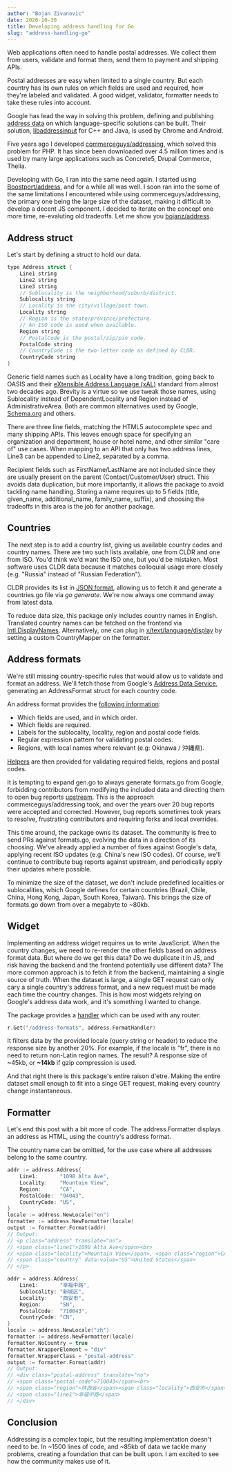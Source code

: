 ```yaml
---
author: "Bojan Zivanovic"
date: 2020-10-30
title: Developing address handling for Go
slug: "address-handling-go"
---
```


Web applications often need to handle postal addresses. We collect them from
users, validate and format them, send them to payment and shipping APIs.

Postal addresses are easy when limited to a single country. But each country has its
own rules on which fields are used and required, how they're labeled and validated.
A good widget, validator, formatter needs to take these rules into account.

Google has lead the way in solving this problem, defining and publishing 
[address data](https://chromium-i18n.appspot.com/ssl-address) on which language-specific
solutions can be built. Their solution, [libaddressinput](https://github.com/google/libaddressinput) for C++ and Java, is used
by Chrome and Android.

Five years ago I developed [commerceguys/addressing](https://github.com/commerceguys/addressing), which solved this problem for PHP.
It has since been downloaded over 4.5 million times and is used by many large applications
such as Concrete5, Drupal Commerce, Thelia.

Developing with Go, I ran into the same need again. I started using [Boostport/address](https://github.com/Boostport/address), and for a while all was well. 
I soon ran into the some of the same limitations I encountered while using commerceguys/addressing, the primary
one being the large size of the dataset, making it difficult to develop a decent JS component. I decided to iterate on the concept
one more time, re-evaluting old tradeoffs. Let me show you [bojanz/address](https://github.com/bojanz/address).

## Address struct

Let's start by defining a struct to hold our data.

```c
type Address struct {
	Line1 string
	Line2 string
	Line3 string
	// Sublocality is the neighborhood/suburb/district.
	Sublocality string
	// Locality is the city/village/post town.
	Locality string
	// Region is the state/province/prefecture.
	// An ISO code is used when available.
	Region string
	// PostalCode is the postal/zip/pin code.
	PostalCode string
	// CountryCode is the two-letter code as defined by CLDR.
	CountryCode string
}
```

Generic field names such as Locality have a long tradition, going back to OASIS and their [eXtensible Address Language (xAL)](http://www.oasis-open.org/committees/ciq/download.shtml) standard from almost two decades ago.
Brevity is a virtue so we use tweak those names, using Sublocality instead of DependentLocality and Region instead of AdministrativeArea. Both are common alternatives used by Google, [Schema.org](https://schema.org/PostalAddress) and others.

There are three line fields, matching the HTML5 autocomplete spec and many shipping APIs.
This leaves enough space for specifying an organization and department, house or hotel
name, and other similar "care of" use cases. When mapping to an API that only has two address lines,
Line3 can be appended to Line2, separated by a comma.

Recipient fields such as FirstName/LastName are not included since they are usually
present on the parent (Contact/Customer/User) struct. This avoids data duplication, but more importantly, 
it allows the package to avoid tackling name handling. Storing a name requires up to 5 fields 
(title, given_name, additional_name, family_name, suffix), and choosing the tradeoffs in this area 
is the job for another package.

## Countries

The next step is to add a country list, giving us available country codes and country names.
There are two such lists available, one from CLDR and one from ISO. You'd think we'd want the ISO
one, but you'd be mistaken. Most software uses CLDR data because it matches colloquial usage more closely (e.g. "Russia" instead of "Russian Federation"). 

CLDR provides its list in [JSON format](https://raw.githubusercontent.com/unicode-cldr/cldr-localenames-full/master/main/en/territories.json), allowing us to fetch it and generate a countries.go
file via *go generate*. We're now always one command away from latest data.

To reduce data size, this package only includes country names in English. 
Translated country names can be fetched on the frontend via [Intl.DisplayNames](https://developer.mozilla.org/en-US/docs/Web/JavaScript/Reference/Global_Objects/Intl/DisplayNames). 
Alternatively, one can plug in [x/text/language/display](https://pkg.go.dev/golang.org/x/text/language/display) by setting a custom CountryMapper on the formatter. 

## Address formats

We're still missing country-specific rules that would allow us to validate and format an address.
We'll fetch those from Google's [Address Data Service](https://chromium-i18n.appspot.com/ssl-address), generating an AddressFormat struct for each country code.

An address format provides the [following information](https://github.com/bojanz/address/blob/master/formats.go#L6):

- Which fields are used, and in which order.
- Which fields are required.
- Labels for the sublocality, locality, region and postal code fields.
- Regular expression pattern for validating postal codes.
- Regions, with local names where relevant (e.g: Okinawa / 沖縄県).

[Helpers](https://github.com/bojanz/address/blob/master/address.go#L61) are then provided for validating required fields, regions and postal codes.

It is tempting to expand gen.go to always generate formats.go from Google, forbidding contributors from modifying the
included data and directing them to open bug reports [upstream](https://github.com/google/libaddressinput/issues).
This is the approach commerceguys/addressing took, and over the years over 20 bug reports were accepted and corrected.
However, bug reports sometimes took years to resolve, frustrating contributors and requiring forks and local overrides.

This time around, the package owns its dataset. The community is free to send PRs against formats.go, evolving the
data in a direction of its choosing. We've already applied a number of fixes against Google's data, applying recent
ISO updates (e.g. China's new ISO codes). Of course, we'll continue to contribute bug reports against upstream, and 
periodically apply their updates where possible.

To minimize the size of the dataset, we don't include predefined localities or sublocalities, which Google defines
for certain countries (Brazil, Chile, China, Hong Kong, Japan, South Korea, Taiwan). This brings the size of formats.go 
down from over a megabyte to \~80kb.

## Widget

Implementing an address widget requires us to write JavaScript. When the country changes, we need to re-render
the other fields based on address format data. But where do we get this data? Do we duplicate it in JS, and 
risk having the backend and the frontend potentially use different data? The more common approach is to fetch it from 
the backend, maintaining a single source of truth. When the dataset is large, a single GET request can only cary
a single country's address format, and a new request must be made each time the country changes. This is how
most widgets relying on Google's address data work, and it's something I wanted to change.

The package provides a [handler](https://github.com/bojanz/address/blob/master/http.go#L12) which can be used with any router:
```c
r.Get("/address-formats", address.FormatHandler)
```
It filters data by the provided locale (query string or header) to reduce the response size by another 20%.
For example, if the locale is "fr", there is no need to return non-Latin region names. The result?
A response size of \~45kb, or **\~14kb** if gzip compression is used.

And that right there is this package's entire raison d'etre. Making the entire dataset small enough
to fit into a singe GET request, making every country change instantaneous.

## Formatter

Let's end this post with a bit more of code. The address.Formatter displays
an address as HTML, using the country's address format.

The country name can be omitted, for the use case where all addresses belong to the same country. 

```c
addr := address.Address{
    Line1:       "1098 Alta Ave",
    Locality:    "Mountain View",
    Region:      "CA",
    PostalCode:  "94043",
    CountryCode: "US",
}
locale := address.NewLocale("en")
formatter := address.NewFormatter(locale)
output := formatter.Format(addr)
// Output:
// <p class="address" translate="no">
// <span class="line1">1098 Alta Ave</span><br>
// <span class="locality">Mountain View</span>, <span class="region">CA</span> <span class="postal-code">94043</span><br>
// <span class="country" data-value="US">United States</span>
// </p>

addr = address.Address{
    Line1:       "幸福中路",
    Sublocality: "新城区",
    Locality:    "西安市",
    Region:      "SN",
    PostalCode:  "710043",
    CountryCode: "CN",
}
locale := address.NewLocale("zh")
formatter := address.NewFormatter(locale)
formatter.NoCountry = true
formatter.WrapperElement = "div"
formatter.WrapperClass = "postal-address"
output := formatter.Format(addr)
// Output:
// <div class="postal-address" translate="no">
// <span class="postal-code">710043</span><br>
// <span class="region">陕西省</span><span class="locality">西安市</span><span class="sublocality">新城区</span><br>
// <span class="line1">幸福中路</span>
// </div>
```

## Conclusion

Addressing is a complex topic, but the resulting implementation doesn't need to be.
In \~1500 lines of code, and \~85kb of data we tackle many problems, creating a foundation
that can be built upon. I am excited to see how the community makes use of it.


